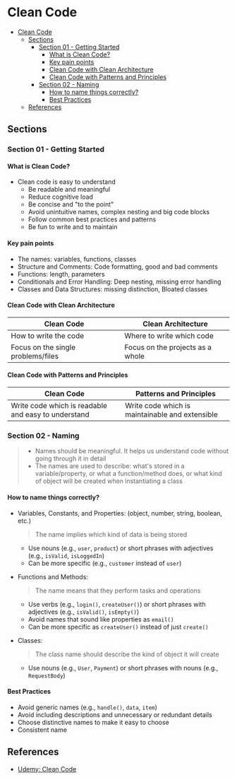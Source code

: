 # Clean Code

- [Clean Code](#clean-code)
  - [Sections](#sections)
    - [Section 01 - Getting Started](#section-01---getting-started)
      - [What is Clean Code?](#what-is-clean-code)
      - [Key pain points](#key-pain-points)
      - [Clean Code with Clean Architecture](#clean-code-with-clean-architecture)
      - [Clean Code with Patterns and Principles](#clean-code-with-patterns-and-principles)
    - [Section 02 - Naming](#section-02---naming)
      - [How to name things correctly?](#how-to-name-things-correctly)
      - [Best Practices](#best-practices)
  - [References](#references)

## Sections

### Section 01 - Getting Started

#### What is Clean Code?

- Clean code is easy to understand
  - Be readable and meaningful
  - Reduce cognitive load
  - Be concise and "to the point"
  - Avoid unintuitive names, complex nesting and big code blocks
  - Follow common best practices and patterns
  - Be fun to write and to maintain

#### Key pain points

- The names: variables, functions, classes
- Structure and Comments: Code formatting, good and bad comments
- Functions: length, parameters
- Conditionals and Error Handling: Deep nesting, missing error handling
- Classes and Data Structures: missing distinction, Bloated classes

#### Clean Code with Clean Architecture

| Clean Code                         | Clean Architecture               |
| ---------------------------------- | -------------------------------- |
| How to write the code              | Where to write which code        |
| Focus on the single problems/files | Focus on the projects as a whole |

#### Clean Code with Patterns and Principles

| Clean Code                                          | Patterns and Principles                         |
| --------------------------------------------------- | ----------------------------------------------- |
| Write code which is readable and easy to understand | Write code which is maintainable and extensible |

### Section 02 - Naming

> - Names should be meaningful. It helps us understand code without going through it in detail
> - The names are used to describe: what's stored in a variable/property, or what a function/method does, or what kind of object will be created when instantiating a class

#### How to name things correctly?

- Variables, Constants, and Properties: (object, number, string, boolean, etc.)
  > The name implies which kind of data is being stored
  - Use nouns (e.g., `user`, `product`) or short phrases with adjectives (e.g., `isValid`, `isLoggedIn`)
  - Can be more specific (e.g., `customer` instead of `user`)

- Functions and Methods:
  > The name means that they perform tasks and operations
  - Use verbs (e.g., `login()`, `createUser()`) or short phrases with adjectives (e.g., `isValid()`, `isEmpty()`)
  - Avoid names that sound like properties as `email()`
  - Can be more specific as `createUser()` instead of just `create()`

- Classes:
  > The class name should describe the kind of object it will create
  - Use nouns (e.g., `User`, `Payment`) or short phrases with nouns (e.g., `RequestBody`)

#### Best Practices

- Avoid generic names (e.g., `handle()`, `data`, `item`)
- Avoid including descriptions and unnecessary or redundant details
- Choose distinctive names to make it easy to choose
- Consistent name

## References

- [Udemy: Clean Code](https://www.udemy.com/course/writing-clean-code/)
